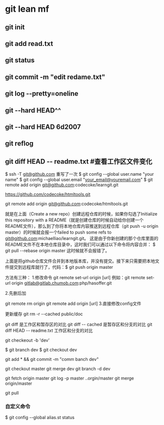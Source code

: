 # git lean mf

## git  init
## git add read.txt
## git status
## git commit -m "edit redame.txt"
## git log --pretty=oneline
## git --hard HEAD^^
## git --hard HEAD 6d2007
## git reflog
## git diff HEAD -- readme.txt #查看工作区文件变化

$ ssh -T git@github.com
重写了一次
$ git config --global user.name "your name"
$ git config --global user.email "your_email@youremail.com"
$ git remote add origin git@github.com:codecoke/learngit.git

https://github.com/codecoke/htmltools.git

git remote add origin git@github.com:codecoke/htmltools.git

就是在上面（Create a new repo）创建远程仓库的时候，如果你勾选了Initialize this repository with a README（就是创建仓库的时候自动给你创建一个README文件），那么到了你将本地仓库内容推送到远程仓库（git push -u origin master）的时候就会报一个failed to push some refs to  git@github.com:michaelliao/learngit.git。 这是由于你新创建的那个仓库里面的README文件不在本地仓库目录中，这时我们可以通过以下命令将内容合并：
$ git pull --rebase origin master  这时候就不会报错了。


上面是将github仓库文件合并到本地版本库，并没有提交。接下来只需要把本地文件提交到远程库就行了，代码：$ git push origin master


方法有三种：
1.修改命令
git remote set-url origin [url]
例如：git remote set-url origin gitlab@gitlab.chumob.com:php/hasoffer.git

2.先删后加

git remote rm origin
git remote add origin [url]
3.直接修改config文件

更新缓存
git rm -r --cached public/doc

git diff 是工作区和暂存区的对比
git diff -- cached 是暂存区和分支的对比
git diff HEAD -- readme.txt  工作区和分支的对比

git checkeout -b 'dev'

$ git branch dev
$ git checkout dev

git add * && git commit -m "comm banch dev"

git checkout master
git merge dev
git branch -d dev

git fetch origin master
git log -p master ..orgin/master
git merge origin/master

git pull

### 自定义命令

$ git config --global alias.st status